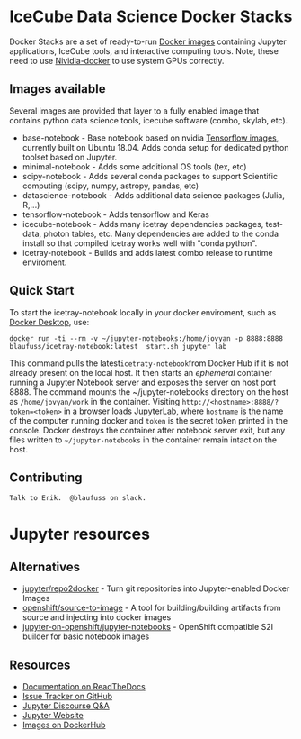 # IceCube Data Science Docker Stacks

Docker Stacks are a set of ready-to-run [Docker images](https://hub.docker.com/u/blaufuss) containing Jupyter applications, IceCube tools, and interactive computing tools.
Note, these need to use [Nividia-docker](https://docs.nvidia.com/datacenter/cloud-native/container-toolkit/install-guide.html) to use system GPUs correctly.

## Images available

Several images are provided that layer to a fully enabled image that contains python data science tools, icecube software (combo, skylab, etc).

* base-notebook - Base notebook based on nvidia [Tensorflow images](https://hub.docker.com/r/tensorflow/tensorflow), currently built on Ubuntu 18.04.  Adds conda setup for dedicated python toolset based on Jupyter.
* minimal-notebook - Adds some additional OS tools (tex, etc)
* scipy-notebook - Adds several conda packages to support Scientific computing (scipy, numpy, astropy, pandas, etc)
* datascience-notebook - Adds additional data science packages (Julia, R,...)
* tensorflow-notebook - Adds tensorflow and Keras
* icecube-notebook - Adds many icetray dependencies packages, test-data, photon tables, etc.  Many dependencies are added to the conda install so that compiled icetray works well with "conda python".
* icetray-notebook - Builds and adds latest combo release to runtime enviroment.

## Quick Start
To start the icetray-notebook locally in your docker enviroment, such as  [Docker Desktop](https://www.docker.com/products/docker-desktop), use:

    docker run -ti --rm -v ~/jupyter-notebooks:/home/jovyan -p 8888:8888 blaufuss/icetray-notebook:latest  start.sh jupyter lab

This command pulls the latest`icetraty-notebook`from Docker Hub if it is not already present on the local host. It then starts an *ephemeral* container running a Jupyter Notebook server and exposes the server on host port 8888. The command mounts the ~/jupyter-notebooks directory on the host as `/home/jovyan/work` in the container.  Visiting `http://<hostname>:8888/?token=<token>` in a browser loads JupyterLab, where `hostname` is the name of the computer running docker and `token` is the secret token printed in the console. Docker destroys the container after notebook server exit, but any files written to `~/jupyter-notebooks` in the container remain intact on the host.

## Contributing

    Talk to Erik.  @blaufuss on slack.

# Jupyter resources

## Alternatives

- [jupyter/repo2docker](https://github.com/jupyter/repo2docker) - Turn git repositories into
  Jupyter-enabled Docker Images
- [openshift/source-to-image](https://github.com/openshift/source-to-image) - A tool for
  building/building artifacts from source and injecting into docker images
- [jupyter-on-openshift/jupyter-notebooks](https://github.com/jupyter-on-openshift/jupyter-notebooks) -
  OpenShift compatible S2I builder for basic notebook images

## Resources

- [Documentation on ReadTheDocs](http://jupyter-docker-stacks.readthedocs.io/)
- [Issue Tracker on GitHub](https://github.com/jupyter/docker-stacks)
- [Jupyter Discourse Q&A](https://discourse.jupyter.org/c/questions)
- [Jupyter Website](https://jupyter.org)
- [Images on DockerHub](https://hub.docker.com/u/jupyter)
